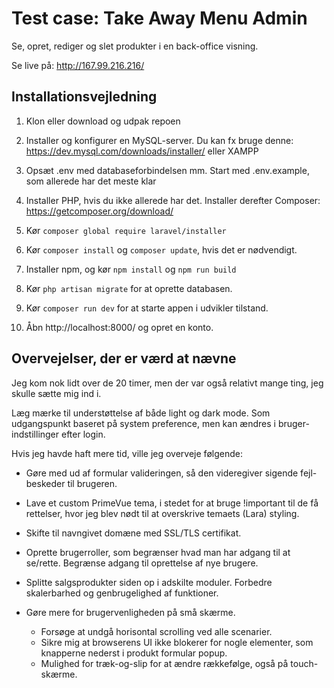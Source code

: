 # Test case: Take Away Menu Admin

Se, opret, rediger og slet produkter i en back-office visning.

Se live på: <http://167.99.216.216/>

## Installationsvejledning

1. Klon eller download og udpak repoen

2. Installer og konfigurer en MySQL-server. Du kan fx bruge denne: https://dev.mysql.com/downloads/installer/ eller XAMPP

3. Opsæt .env med databaseforbindelsen mm. Start med .env.example, som allerede har det meste klar

4. Installer PHP, hvis du ikke allerede har det. Installer derefter Composer: https://getcomposer.org/download/

5. Kør `composer global require laravel/installer`

6. Kør `composer install` og `composer update`, hvis det er nødvendigt.

7. Installer npm, og kør `npm install` og `npm run build`

8. Kør `php artisan migrate` for at oprette databasen.

9. Kør `composer run dev` for at starte appen i udvikler tilstand.

10. Åbn http://localhost:8000/ og opret en konto.

## Overvejelser, der er værd at nævne

Jeg kom nok lidt over de 20 timer, men der var også relativt mange ting, jeg skulle sætte mig ind i.

Læg mærke til understøttelse af både light og dark mode. Som udgangspunkt baseret på system preference, men kan ændres i bruger-indstillinger efter login.

Hvis jeg havde haft mere tid, ville jeg overveje følgende:

- Gøre med ud af formular valideringen, så den videregiver sigende fejl-beskeder til brugeren.

- Lave et custom PrimeVue tema, i stedet for at bruge !important til de få rettelser, hvor jeg blev nødt til at overskrive temaets (Lara) styling.

- Skifte til navngivet domæne med SSL/TLS certifikat.

- Oprette brugerroller, som begrænser hvad man har adgang til at se/rette. Begrænse adgang til oprettelse af nye brugere.

- Splitte salgsprodukter siden op i adskilte moduler. Forbedre skalerbarhed og genbrugelighed af funktioner.

- Gøre mere for brugervenligheden på små skærme.
    - Forsøge at undgå horisontal scrolling ved alle scenarier.
    - Sikre mig at browserens UI ikke blokerer for nogle elementer, som knapperne nederst i produkt formular popup.
    - Mulighed for træk-og-slip for at ændre rækkefølge, også på touch-skærme.
